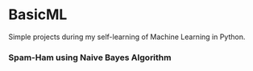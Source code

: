 # BasicML
Simple projects during my self-learning of Machine Learning in Python.

### Spam-Ham using Naive Bayes Algorithm
